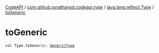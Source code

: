 [CodeAPI](../../index.md) / [com.github.jonathanxd.codeapi.type](../index.md) / [java.lang.reflect.Type](index.md) / [toGeneric](.)

# toGeneric

`val Type.toGeneric: `[`GenericType`](../-generic-type/index.md)